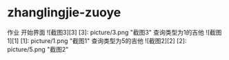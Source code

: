 # zhanglingjie-zuoye
作业
开始界面
![截图3][3] 
[3]: picture/3.png "截图3"
查询类型为1的吉他
![截图1][1] 
[1]: picture/1.png "截图1"
查询类型为5的吉他
![截图2][2] 
[2]: picture/5.png "截图2"
